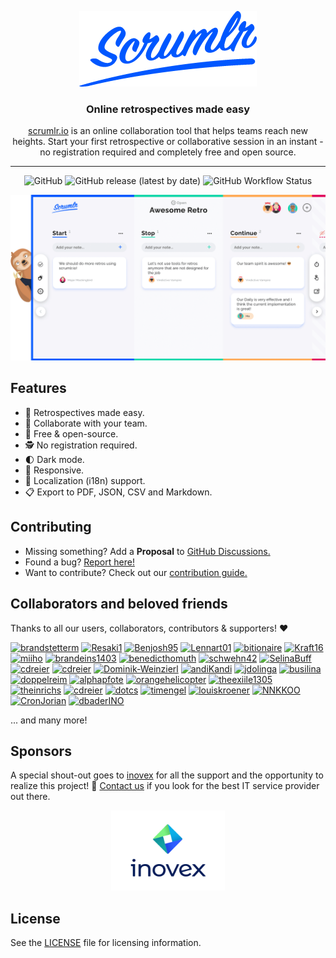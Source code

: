 <p align="center">
  <a href="https://scrumlr.io">
    <img src="scrumlr.png" alt="scrumlr.io" />
  </a>
</p>

<h3 align="center">Online retrospectives made easy</h3>
<p align="center"><a href="https://scrumlr.io">scrumlr.io</a> is an online collaboration tool that helps teams reach new heights. Start your first retrospective or collaborative session in an instant - no registration required and completely free and open source. </p>

---

<p align="center">
  <img alt="GitHub" src="https://img.shields.io/github/license/inovex/scrumlr.io?style=for-the-badge">
  <img alt="GitHub release (latest by date)" src="https://img.shields.io/github/v/release/inovex/scrumlr.io?style=for-the-badge">
  <img alt="GitHub Workflow Status" src="https://img.shields.io/github/actions/workflow/status/inovex/scrumlr.io/continuous-integration.yml?style=for-the-badge">
</p>


<p align="center">
  <a href="https://scrumlr.io">
    <img src="board.png" alt="scrumlr.io" />
  </a>
</p>

## Features
- 🔁 Retrospectives made easy.
- 🤝 Collaborate with your team.
- 💯 Free & open-source.
- 🕵️ No registration required.
- 🌓 Dark mode.
- 📱 Responsive.
- 👅 Localization (i18n) support.
- 📋 Export to PDF, JSON, CSV and Markdown.

## Contributing

- Missing something? Add a **Proposal** to [GitHub Discussions.](https://github.com/inovex/scrumlr.io/discussions/new?category=proposals)
- Found a bug? [Report here!](https://github.com/inovex/scrumlr.io/issues)
- Want to contribute? Check out our [contribution guide.](https://github.com/inovex/scrumlr.io/blob/main/CONTRIBUTING.md)

## Collaborators and beloved friends
Thanks to all our users, collaborators, contributors & supporters! ❤️

[<img src="https://avatars.githubusercontent.com/u/36969812?s=48&amp;v=4" width="48" height="48" alt="brandstetterm">](https://github.com/brandstetterm)
[<img src="https://avatars.githubusercontent.com/u/35272402?s=48&amp;v=4" width="48" height="48" alt="Resaki1">](https://github.com/Resaki1)
[<img src="https://avatars.githubusercontent.com/u/49522775?s=48&amp;v=4" width="48" height="48" alt="Benjosh95">](https://github.com/Benjosh95)
[<img src="https://avatars.githubusercontent.com/u/79283124?v=4&amp;v=4" width="48" height="48" alt="Lennart01">](https://github.com/lennart01)
[<img src="https://avatars.githubusercontent.com/u/1539948?s=48&amp;v=4" width="48" height="48" alt="bitionaire">](https://github.com/bitionaire)
[<img src="https://avatars.githubusercontent.com/u/105675885?s=48&amp;v=4" width="48" height="48" alt="Kraft16">](https://github.com/Kraft16)
[<img src="https://avatars.githubusercontent.com/u/5772868?s=48&amp;v=4" width="48" height="48" alt="miiho">](https://github.com/miiho)
[<img src="https://avatars.githubusercontent.com/u/70689411?s=48&amp;v=4" width="48" height="48" alt="brandeins1403">](https://github.com/brandeins1403)
[<img src="https://avatars.githubusercontent.com/u/56362368?s=48&v=4" width="48" height="48" alt="benedicthomuth">](https://github.com/benedicthomuth)
[<img src="https://avatars.githubusercontent.com/u/7889564?s=48&amp;v=4" width="48" height="48" alt="schwehn42">](https://github.com/schwehn42)
[<img src="https://avatars.githubusercontent.com/u/116653219?s=48&amp;v=4" width="48" height="48" alt="SelinaBuff">](https://github.com/SelinaBuff)
[<img src="https://avatars.githubusercontent.com/u/741171?s=36&amp;v=4" width="48" height="48" alt="cdreier">](https://github.com/wlbr)
[<img src="https://avatars.githubusercontent.com/u/5778920?s=36&amp;v=4" width="48" height="48" alt="cdreier">](https://github.com/bontscho)
[<img src="https://avatars.githubusercontent.com/u/60005702?s=36&amp;v=4" width="48" height="48" alt="Dominik-Weinzierl">](https://github.com/Dominik-Weinzierl)
[<img src="https://avatars.githubusercontent.com/u/86951527?s=36&amp;v=4" width="48" height="48" alt="andiKandi">](https://github.com/andiKandi)
[<img src="https://avatars.githubusercontent.com/u/97038583?s=36&amp;v=4" width="48" height="48" alt="jdolinga">](https://github.com/jdolinga)
[<img src="https://avatars.githubusercontent.com/u/5882421?s=36&amp;v=4" width="48" height="48" alt="busilina">](https://github.com/busilina)
[<img src="https://avatars.githubusercontent.com/u/400103?s=36&amp;v=4" width="48" height="48" alt="doppelreim">](https://github.com/doppelreim)
[<img src="https://avatars.githubusercontent.com/u/28045496?s=36&amp;v=4" width="48" height="48" alt="alphapfote">](https://github.com/alphapfote)
[<img src="https://avatars.githubusercontent.com/u/23505569?s=36&amp;v=4" width="48" height="48" alt="orangehelicopter">](https://github.com/orangehelicopter)
[<img src="https://avatars.githubusercontent.com/u/24627030?s=36&amp;v=4" width="48" height="48" alt="theexiile1305">](https://github.com/theexiile1305)
[<img src="https://avatars.githubusercontent.com/u/8872752?s=36&amp;v=4" width="48" height="48" alt="theinrichs">](https://github.com/theinrichs)
[<img src="https://avatars.githubusercontent.com/u/731608?s=36&amp;v=4" width="48" height="48" alt="cdreier">](https://github.com/cdreier)
[<img src="https://avatars.githubusercontent.com/u/3976183?s=36&v=4" width="48" height="48" alt="dotcs">](https://github.com/dotcs)
[<img src="https://avatars.githubusercontent.com/u/32651718?s=36&amp;v=4" width="48" height="48" alt="timengel">](https://github.com/timengel)
[<img src="https://avatars.githubusercontent.com/u/68269653?s=36&amp;v=4" width="48" height="48" alt="louiskroener">](https://github.com/louiskroener)
[<img src="https://avatars.githubusercontent.com/u/58441634?s=3648&amp;v=4" width="48" height="48" alt="NNKKOO">](https://github.com/NNKKOO)
[<img src="https://avatars.githubusercontent.com/u/44020029?s=48&amp;v=4" width="48" height="48" alt="CronJorian">](https://github.com/CronJorian)
[<img src="https://avatars.githubusercontent.com/u/88541778?s=48&amp;v=4" width="48" height="48" alt="dbaderINO">](https://github.com/dbaderINO)

... and many more!

## Sponsors
A special shout-out goes to [inovex](https://inovex.de) for all the support and the opportunity to realize this project! 🙌
[Contact us](https://www.inovex.de/de/kontakt/) if you look for the best IT service provider out there.
<p align="center" style="margin: 0">
  <a href="https://inovex.de/en/" align="center">
    <img src="inovex.svg" height="128" alt="inovex">
  </a>
</p>



## License

See the [LICENSE](./LICENSE) file for licensing information.
